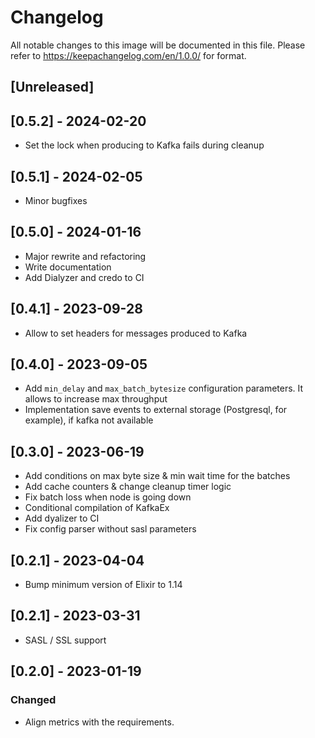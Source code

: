 # Changelog

All notable changes to this image will be documented in this file.
Please refer to https://keepachangelog.com/en/1.0.0/ for format.

## [Unreleased]

## [0.5.2] - 2024-02-20
- Set the lock when producing to Kafka fails during cleanup

## [0.5.1] - 2024-02-05
- Minor bugfixes

## [0.5.0] - 2024-01-16
- Major rewrite and refactoring
- Write documentation
- Add Dialyzer and credo to CI

## [0.4.1] - 2023-09-28
- Allow to set headers for messages produced to Kafka

## [0.4.0] - 2023-09-05
- Add `min_delay` and `max_batch_bytesize` configuration parameters. It allows to increase max throughput
- Implementation save events to external storage (Postgresql, for example), if kafka not available 

## [0.3.0] - 2023-06-19

- Add conditions on max byte size & min wait time for the batches
- Add cache counters & change cleanup timer logic
- Fix batch loss when node is going down
- Conditional compilation of KafkaEx
- Add dyalizer to CI
- Fix config parser without sasl parameters

## [0.2.1] - 2023-04-04

- Bump minimum version of Elixir to 1.14

## [0.2.1] - 2023-03-31

- SASL / SSL support

## [0.2.0] - 2023-01-19

### Changed
- Align metrics with the requirements.

